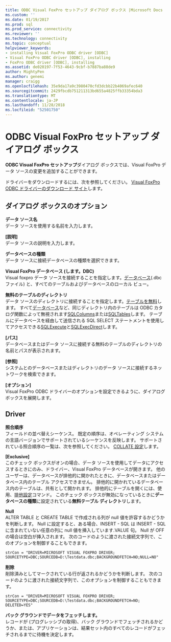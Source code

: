 ```yaml
---
title: ODBC Visual FoxPro セットアップ ダイアログ ボックス |Microsoft Docs
ms.custom: ''
ms.date: 01/19/2017
ms.prod: sql
ms.prod_service: connectivity
ms.reviewer: ''
ms.technology: connectivity
ms.topic: conceptual
helpviewer_keywords:
- installing Visual FoxPro ODBC driver [ODBC]
- Visual FoxPro ODBC driver [ODBC], installing
- FoxPro ODBC driver [ODBC], installing
ms.assetid: de020197-7f53-4643-9cbf-b7887ba88de9
author: MightyPen
ms.author: genemi
manager: craigg
ms.openlocfilehash: 35e9da17a9c3980470cfd3dcbb22b4069afec640
ms.sourcegitcommit: 2429fbcdb751211313bd655a4825ffb33354bda3
ms.translationtype: MT
ms.contentlocale: ja-JP
ms.lasthandoff: 11/28/2018
ms.locfileid: "52501750"
---
```

# <a name="odbc-visual-foxpro-setup-dialog-box"></a>ODBC Visual FoxPro セットアップ ダイアログ ボックス
**ODBC Visual FoxPro セットアップ**ダイアログ ボックスでは、Visual FoxPro データ ソースの変更を追加することができます。  
  
 ドライバーをダウンロードするには、次を参照してください。 [Visual FoxPro ODBC ドライバーのダウンロード サイト](https://go.microsoft.com/fwlink/?LinkId=121318)します。  
  
## <a name="dialog-box-options"></a>ダイアログ ボックスのオプション  
 **データ ソース名**  
 データ ソースを使用する名前を入力します。  
  
 **[説明]**  
 データ ソースの説明を入力します。  
  
 **データベースの種類**  
 データ ソースに接続データベースの種類を選択できます。  
  
 **Visual FoxPro データベース (します。DBC)**  
 Visual foxpro データ ソースを接続することを指定します。[データベース](../../odbc/microsoft/visual-foxpro-terminology.md)(.dbc ファイル) と、すべてのテーブルおよびデータベースのローカル ビュー。  
  
 **無料のテーブルのディレクトリ**  
 データ ソースのディレクトリに接続することを指定します。[テーブルを無料](../../odbc/microsoft/visual-foxpro-terminology.md)します。 すべて[データベース](../../odbc/microsoft/visual-foxpro-terminology.md)など、同じディレクトリ内のテーブルは ODBC カタログ関数によって無視されます[SQLColumns](../../odbc/microsoft/sqlcolumns-visual-foxpro-odbc-driver.md)または[SQLTables](../../odbc/microsoft/sqltables-visual-foxpro-odbc-driver.md)します。 テーブルにデータベースを経由して送信される SQL SELECT ステートメントを使用してアクセスできる[SQLExecute](../../odbc/microsoft/sqlexecute-visual-foxpro-odbc-driver.md)と[SQLExecDirect](../../odbc/microsoft/sqlexecdirect-visual-foxpro-odbc-driver.md)します。  
  
 **[パス]**  
 データベースまたはデータ ソースに接続する無料のテーブルのディレクトリの名前とパスが表示されます。  
  
 **[参照]**  
 システムとのデータベースまたはディレクトリのデータ ソースに接続するネットワークを検索できます。  
  
 **[オプション]**  
 Visual FoxPro ODBC ドライバーのオプションを設定できるように、ダイアログ ボックスを展開します。  
  
## <a name="driver"></a>Driver  
 **照合順序**  
 フィールドの並べ替えシーケンス。 既定の順序は、オペレーティング システムの言語バージョンでサポートされているシーケンスを反映します。 サポートされている照合順序の一覧は、次を参照してください。 [COLLATE 設定](../../odbc/microsoft/set-collate-command.md)します。  
  
 **[Exclusive]**  
 このチェック ボックスがオンの場合、データ ソースを使用してデータにアクセスするときにのみ、ドライバー、Visual FoxPro データベースが開きます。 他のユーザーは、データベースが排他的に開かれたときに、データベースまたはデータベース内のテーブル アクセスできません。 排他的に開かれているデータベース内のテーブルは、共有として開かれます。 排他的にテーブルを開くには、使用、[排他設定](../../odbc/microsoft/set-exclusive-command.md)コマンド。 このチェック ボックスが無効になっているときに**データベースの種類**に設定されている**無料テーブル ディレクトリ**します。  
  
 **Null**  
 ALTER TABLE と CREATE TABLE で作成される列が null 値を許容するかどうかを判断します。 Null に設定すると、ある場合、INSERT - SQL は INSERT - SQL に含まれていない任意の列に null 値を挿入しています.VALUE 句。 Null が OFF の場合は空白が挿入されます。 次のコードのように渡された接続文字列で、このオプションを制御することもできます。  
  
```  
strCon = "DRIVER=MICROSOFT VISUAL FOXPRO DRIVER;  
SOURCETYPE=DBC;SOURCEDB=D:\Testdata.dbc;BACKGROUNDFETCH=NO;NULL=NO"  
```  
  
 **削除**  
 削除済みとしてマークされている行が返されるかどうかを判断します。 次のコードのように渡された接続文字列で、このオプションを制御することもできます。  
  
```  
strCon = "DRIVER=MICROSOFT VISUAL FOXPRO DRIVER;  
SOURCETYPE=DBC;SOURCEDB=D:\Testdata.dbc;BACKGROUNDFETCH=NO;  
DELETED=YES"  
```  
  
 **バック グラウンドでデータをフェッチします。**  
 レコードが (プログレッシブの取得)、バック グラウンドでフェッチされるかどうか、または、アプリケーションは、結果セット内のすべてのレコードがフェッチされるまでに待機を決定します。
